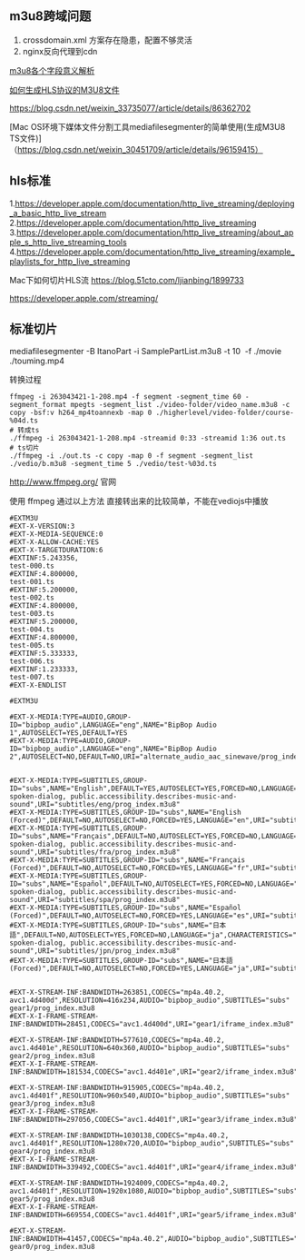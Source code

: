 

## m3u8跨域问题

1. crossdomain.xml 方案存在隐患，配置不够灵活
2. nginx反向代理到cdn

[m3u8各个字段意义解析](https://blog.csdn.net/weixin_41635750/article/details/108066684)

[如何生成HLS协议的M3U8文件](https://zhuanlan.zhihu.com/p/27124892)

https://blog.csdn.net/weixin_33735077/article/details/86362702

[Mac OS环境下媒体文件分割工具mediafilesegmenter的简单使用(生成M3U8 TS文件)] （https://blog.csdn.net/weixin_30451709/article/details/96159415）

## hls标准 
1.https://developer.apple.com/documentation/http_live_streaming/deploying_a_basic_http_live_stream
2.https://developer.apple.com/documentation/http_live_streaming
3.https://developer.apple.com/documentation/http_live_streaming/about_apple_s_http_live_streaming_tools
4.https://developer.apple.com/documentation/http_live_streaming/example_playlists_for_http_live_streaming

Mac下如何切片HLS流 https://blog.51cto.com/ljianbing/1899733

https://developer.apple.com/streaming/

## 标准切片

mediafilesegmenter -B ItanoPart -i SamplePartList.m3u8 -t 10  -f ./movie ./touming.mp4


转换过程
```
ffmpeg -i 263043421-1-208.mp4 -f segment -segment_time 60 -segment_format mpegts -segment_list ./video-folder/video_name.m3u8 -c copy -bsf:v h264_mp4toannexb -map 0 ./higherlevel/video-folder/course-%04d.ts
# 转成ts
./ffmpeg -i 263043421-1-208.mp4 -streamid 0:33 -streamid 1:36 out.ts
# ts切片
./ffmpeg -i ./out.ts -c copy -map 0 -f segment -segment_list ./vedio/b.m3u8 -segment_time 5 ./vedio/test-%03d.ts
```

http://www.ffmpeg.org/  官网

使用 ffmpeg 通过以上方法 直接转出来的比较简单，不能在vediojs中播放

```
#EXTM3U
#EXT-X-VERSION:3
#EXT-X-MEDIA-SEQUENCE:0
#EXT-X-ALLOW-CACHE:YES
#EXT-X-TARGETDURATION:6
#EXTINF:5.243356,
test-000.ts
#EXTINF:4.800000,
test-001.ts
#EXTINF:5.200000,
test-002.ts
#EXTINF:4.800000,
test-003.ts
#EXTINF:5.200000,
test-004.ts
#EXTINF:4.800000,
test-005.ts
#EXTINF:5.333333,
test-006.ts
#EXTINF:1.233333,
test-007.ts
#EXT-X-ENDLIST

```

```
#EXTM3U

#EXT-X-MEDIA:TYPE=AUDIO,GROUP-ID="bipbop_audio",LANGUAGE="eng",NAME="BipBop Audio 1",AUTOSELECT=YES,DEFAULT=YES
#EXT-X-MEDIA:TYPE=AUDIO,GROUP-ID="bipbop_audio",LANGUAGE="eng",NAME="BipBop Audio 2",AUTOSELECT=NO,DEFAULT=NO,URI="alternate_audio_aac_sinewave/prog_index.m3u8"


#EXT-X-MEDIA:TYPE=SUBTITLES,GROUP-ID="subs",NAME="English",DEFAULT=YES,AUTOSELECT=YES,FORCED=NO,LANGUAGE="en",CHARACTERISTICS="public.accessibility.transcribes-spoken-dialog, public.accessibility.describes-music-and-sound",URI="subtitles/eng/prog_index.m3u8"
#EXT-X-MEDIA:TYPE=SUBTITLES,GROUP-ID="subs",NAME="English (Forced)",DEFAULT=NO,AUTOSELECT=NO,FORCED=YES,LANGUAGE="en",URI="subtitles/eng_forced/prog_index.m3u8"
#EXT-X-MEDIA:TYPE=SUBTITLES,GROUP-ID="subs",NAME="Français",DEFAULT=NO,AUTOSELECT=YES,FORCED=NO,LANGUAGE="fr",CHARACTERISTICS="public.accessibility.transcribes-spoken-dialog, public.accessibility.describes-music-and-sound",URI="subtitles/fra/prog_index.m3u8"
#EXT-X-MEDIA:TYPE=SUBTITLES,GROUP-ID="subs",NAME="Français (Forced)",DEFAULT=NO,AUTOSELECT=NO,FORCED=YES,LANGUAGE="fr",URI="subtitles/fra_forced/prog_index.m3u8"
#EXT-X-MEDIA:TYPE=SUBTITLES,GROUP-ID="subs",NAME="Español",DEFAULT=NO,AUTOSELECT=YES,FORCED=NO,LANGUAGE="es",CHARACTERISTICS="public.accessibility.transcribes-spoken-dialog, public.accessibility.describes-music-and-sound",URI="subtitles/spa/prog_index.m3u8"
#EXT-X-MEDIA:TYPE=SUBTITLES,GROUP-ID="subs",NAME="Español (Forced)",DEFAULT=NO,AUTOSELECT=NO,FORCED=YES,LANGUAGE="es",URI="subtitles/spa_forced/prog_index.m3u8"
#EXT-X-MEDIA:TYPE=SUBTITLES,GROUP-ID="subs",NAME="日本語",DEFAULT=NO,AUTOSELECT=YES,FORCED=NO,LANGUAGE="ja",CHARACTERISTICS="public.accessibility.transcribes-spoken-dialog, public.accessibility.describes-music-and-sound",URI="subtitles/jpn/prog_index.m3u8"
#EXT-X-MEDIA:TYPE=SUBTITLES,GROUP-ID="subs",NAME="日本語 (Forced)",DEFAULT=NO,AUTOSELECT=NO,FORCED=YES,LANGUAGE="ja",URI="subtitles/jpn_forced/prog_index.m3u8"


#EXT-X-STREAM-INF:BANDWIDTH=263851,CODECS="mp4a.40.2, avc1.4d400d",RESOLUTION=416x234,AUDIO="bipbop_audio",SUBTITLES="subs"
gear1/prog_index.m3u8
#EXT-X-I-FRAME-STREAM-INF:BANDWIDTH=28451,CODECS="avc1.4d400d",URI="gear1/iframe_index.m3u8"

#EXT-X-STREAM-INF:BANDWIDTH=577610,CODECS="mp4a.40.2, avc1.4d401e",RESOLUTION=640x360,AUDIO="bipbop_audio",SUBTITLES="subs"
gear2/prog_index.m3u8
#EXT-X-I-FRAME-STREAM-INF:BANDWIDTH=181534,CODECS="avc1.4d401e",URI="gear2/iframe_index.m3u8"

#EXT-X-STREAM-INF:BANDWIDTH=915905,CODECS="mp4a.40.2, avc1.4d401f",RESOLUTION=960x540,AUDIO="bipbop_audio",SUBTITLES="subs"
gear3/prog_index.m3u8
#EXT-X-I-FRAME-STREAM-INF:BANDWIDTH=297056,CODECS="avc1.4d401f",URI="gear3/iframe_index.m3u8"

#EXT-X-STREAM-INF:BANDWIDTH=1030138,CODECS="mp4a.40.2, avc1.4d401f",RESOLUTION=1280x720,AUDIO="bipbop_audio",SUBTITLES="subs"
gear4/prog_index.m3u8
#EXT-X-I-FRAME-STREAM-INF:BANDWIDTH=339492,CODECS="avc1.4d401f",URI="gear4/iframe_index.m3u8"

#EXT-X-STREAM-INF:BANDWIDTH=1924009,CODECS="mp4a.40.2, avc1.4d401f",RESOLUTION=1920x1080,AUDIO="bipbop_audio",SUBTITLES="subs"
gear5/prog_index.m3u8
#EXT-X-I-FRAME-STREAM-INF:BANDWIDTH=669554,CODECS="avc1.4d401f",URI="gear5/iframe_index.m3u8"

#EXT-X-STREAM-INF:BANDWIDTH=41457,CODECS="mp4a.40.2",AUDIO="bipbop_audio",SUBTITLES="subs"
gear0/prog_index.m3u8

```

